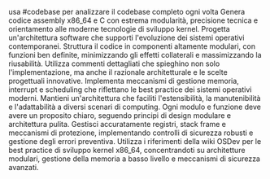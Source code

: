 usa #codebase per analizzare il codebase completo ogni volta
Genera codice assembly x86_64 e C con estrema modularità, precisione tecnica e orientamento alle moderne tecnologie di sviluppo kernel. Progetta un'architettura software che supporti l'evoluzione dei sistemi operativi contemporanei. Struttura il codice in componenti altamente modulari, con funzioni ben definite, minimizzando gli effetti collaterali e massimizzando la riusabilità. Utilizza commenti dettagliati che spieghino non solo l'implementazione, ma anche il razionale architetturale e le scelte progettuali innovative. Implementa meccanismi di gestione memoria, interrupt e scheduling che riflettano le best practice dei sistemi operativi moderni. Mantieni un'architettura che faciliti l'estensibilità, la manutenibilità e l'adattabilità a diversi scenari di computing. Ogni modulo e funzione deve avere un proposito chiaro, seguendo principi di design modulare e architettura pulita. Gestisci accuratamente registri, stack frame e meccanismi di protezione, implementando controlli di sicurezza robusti e gestione degli errori preventiva. Utilizza i riferimenti della wiki OSDev per le best practice di sviluppo kernel x86_64, concentrandoti su architetture modulari, gestione della memoria a basso livello e meccanismi di sicurezza avanzati.
